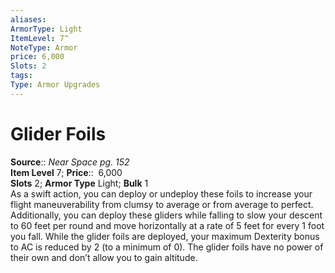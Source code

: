```yaml
---
aliases: 
ArmorType: Light
ItemLevel: 7^
NoteType: Armor
price: 6,000
Slots: 2
tags: 
Type: Armor Upgrades
---
```


# Glider Foils

**Source**:: _Near Space pg. 152_  
**Item Level** 7;
**Price**::  6,000  
**Slots** 2; **Armor Type** Light; **Bulk** 1  
As a swift action, you can deploy or undeploy these foils to increase your flight maneuverability from clumsy to average or from average to perfect. Additionally, you can deploy these gliders while falling to slow your descent to 60 feet per round and move horizontally at a rate of 5 feet for every 1 foot you fall. While the glider foils are deployed, your maximum Dexterity bonus to AC is reduced by 2 (to a minimum of 0). The glider foils have no power of their own and don’t allow you to gain altitude.
